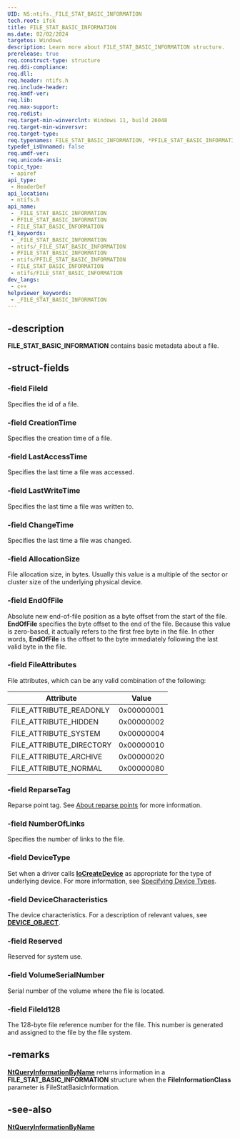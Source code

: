 ```yaml
---
UID: NS:ntifs._FILE_STAT_BASIC_INFORMATION
tech.root: ifsk
title: FILE_STAT_BASIC_INFORMATION
ms.date: 02/02/2024
targetos: Windows
description: Learn more about FILE_STAT_BASIC_INFORMATION structure.
prerelease: true
req.construct-type: structure
req.ddi-compliance: 
req.dll: 
req.header: ntifs.h
req.include-header: 
req.kmdf-ver: 
req.lib: 
req.max-support: 
req.redist: 
req.target-min-winverclnt: Windows 11, build 26048
req.target-min-winversvr: 
req.target-type: 
req.typenames: FILE_STAT_BASIC_INFORMATION, *PFILE_STAT_BASIC_INFORMATION
typedef_isUnnamed: false
req.umdf-ver: 
req.unicode-ansi: 
topic_type:
 - apiref
api_type:
 - HeaderDef
api_location:
 - ntifs.h
api_name:
 - _FILE_STAT_BASIC_INFORMATION
 - PFILE_STAT_BASIC_INFORMATION
 - FILE_STAT_BASIC_INFORMATION
f1_keywords:
 - _FILE_STAT_BASIC_INFORMATION
 - ntifs/_FILE_STAT_BASIC_INFORMATION
 - PFILE_STAT_BASIC_INFORMATION
 - ntifs/PFILE_STAT_BASIC_INFORMATION
 - FILE_STAT_BASIC_INFORMATION
 - ntifs/FILE_STAT_BASIC_INFORMATION
dev_langs:
 - c++
helpviewer_keywords:
 - _FILE_STAT_BASIC_INFORMATION
---
```


## -description

**FILE_STAT_BASIC_INFORMATION** contains basic metadata about a file.

## -struct-fields

### -field FileId

Specifies the id of a file.

### -field CreationTime

Specifies the creation time of a file.

### -field LastAccessTime

Specifies the last time a file was accessed.

### -field LastWriteTime

Specifies the last time a file was written to.

### -field ChangeTime

Specifies the last time a file was changed.

### -field AllocationSize

File allocation size, in bytes. Usually this value is a multiple of the sector or cluster size of the underlying physical device.

### -field EndOfFile

Absolute new end-of-file position as a byte offset from the start of the file. **EndOfFile** specifies the byte offset to the end of the file. Because this value is zero-based, it actually refers to the first free byte in the file. In other words, **EndOfFile** is the offset to the byte immediately following the last valid byte in the file.

### -field FileAttributes

File attributes, which can be any valid combination of the following:

Attribute   |   Value
------------|------------
FILE_ATTRIBUTE_READONLY |0x00000001
FILE_ATTRIBUTE_HIDDEN   |0x00000002
FILE_ATTRIBUTE_SYSTEM   |0x00000004
FILE_ATTRIBUTE_DIRECTORY|0x00000010
FILE_ATTRIBUTE_ARCHIVE  |0x00000020
FILE_ATTRIBUTE_NORMAL   |0x00000080

### -field ReparseTag

Reparse point tag. See [About reparse points](/windows-hardware/drivers/ifs/reparse-points) for more information.

### -field NumberOfLinks

Specifies the number of links to the file.

### -field DeviceType

Set when a driver calls [**IoCreateDevice**](../wdm/nf-wdm-iocreatedevice.md) as appropriate for the type of underlying device. For more information, see [Specifying Device Types](/windows-hardware/drivers/kernel/specifying-device-types).

### -field DeviceCharacteristics

The device characteristics. For a description of relevant values, see [**DEVICE_OBJECT**](../wdm/ns-wdm-_device_object.md).

### -field Reserved

Reserved for system use.

### -field VolumeSerialNumber

Serial number of the volume where the file is located.

### -field FileId128

The 128-byte file reference number for the file. This number is generated and assigned to the file by the file system.

## -remarks

[**NtQueryInformationByName**](nf-ntifs-ntqueryinformationbyname.md) returns information in a **FILE_STAT_BASIC_INFORMATION** structure when the **FileInformationClass** parameter is FileStatBasicInformation.

## -see-also

[**NtQueryInformationByName**](nf-ntifs-ntqueryinformationbyname.md)
